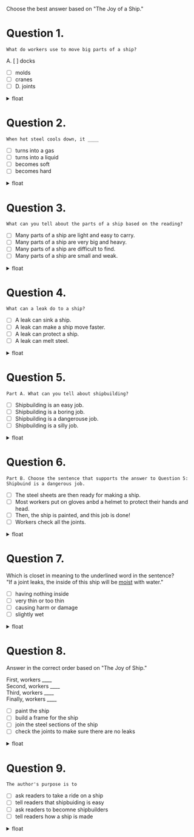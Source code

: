 Choose the best answer based on "The Joy of a Ship."  

# Question 1.
```
What do workers use to move big parts of a ship?
```

A. [ ]  docks  
- [ ]  molds  
- [ ]  cranes  
- [ ]  D. joints   

<details>
<summary>float</summary>

C
</details>

# Question 2.
```
When hot steel cools down, it ____
```

- [ ] turns into a gas
- [ ] turns into a liquid
- [ ] becomes soft
- [ ] becomes hard

<details>
<summary>float</summary>

D
</details>

# Question 3.
```
What can you tell about the parts of a ship based on the reading?
```

- [ ] Many parts of a ship are light and easy to carry.
- [ ] Many parts of a ship are very big and heavy.
- [ ] Many parts of a ship are difficult to find.
- [ ] Many parts of a ship are small and weak.

<details>
<summary>float</summary>

B
</details>

# Question 4.
```
What can a leak do to a ship?
```

- [ ] A leak can sink a ship.
- [ ] A leak can make a ship move faster.
- [ ] A leak can protect a ship.
- [ ] A leak can melt steel.

<details>
<summary>float</summary>

A
</details>

# Question 5.
```
Part A. What can you tell about shipbuilding?
```

- [ ] Shipbuilding is an easy job.
- [ ] Shipbuilding is a boring job.
- [ ] Shipbuilding is a dangerouse job.
- [ ] Shipbuilding is a silly job.

<details>
<summary>float</summary>

C
</details>

# Question 6.
```
Part B. Choose the sentence that supports the answer to Question 5: Shipbuind is a dangerous job.
```

- [ ] The steel sheets are then ready for making a ship.
- [ ] Most workers put on gloves anbd a helmet to protect their hands and head.
- [ ] Then, the ship is painted, and this job is done!
- [ ] Workers check all the joints.

<details>
<summary>float</summary>

B
</details>

# Question 7.

Which is closet in meaning to the underlined word in the sentence?  
"If a joint leaks, the inside of this ship will be <U>moist</U> with water."


- [ ] having nothing inside
- [ ] very thin or too thin
- [ ] causing harm or damage
- [ ] slightly wet

<details>
<summary>float</summary>

D
</details>

# Question 8.
Answer in the correct order based on "The Joy of Ship."

First, workers ____  
Second, workers ____  
Third, workers ____  
Finally, workers ____  

- [ ] paint the ship
- [ ] build a frame for the ship
- [ ] join the steel sections of the ship
- [ ] check the joints to make sure there are no leaks

<details>
<summary>float</summary>

B  
C  
D  
A
</details>

# Question 9.
```
The author's purpose is to 
```

- [ ] ask readers to take a ride on a ship
- [ ] tell readers that shipbuiding is easy
- [ ] ask readers to becomne shipbuilders
- [ ] tell readers how a ship is made

<details>
<summary>float</summary>

D
</details>

